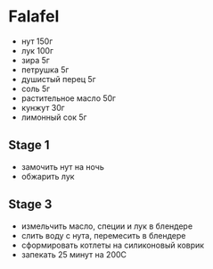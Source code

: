# Falafel

* нут 150г
* лук 100г
* зира 5г
* петрушка 5г
* душистый перец 5г
* соль 5г
* растительное масло 50г
* кунжут 30г
* лимонный сок 5г

## Stage 1
* замочить нут на ночь
* обжарить лук

## Stage 3
* измельчить масло, специи и лук в блендере
* слить воду с нута, перемесить в блендере
* сформировать котлеты на силиконовый коврик
* запекать 25 минут на 200C

